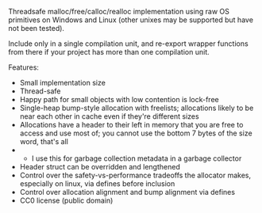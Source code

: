 Threadsafe malloc/free/calloc/realloc implementation using raw OS primitives on Windows and Linux (other unixes may be supported but have not been tested).

Include only in a single compilation unit, and re-export wrapper functions from there if your project has more than one compilation unit.

Features:

- Small implementation size
- Thread-safe
- Happy path for small objects with low contention is lock-free
- Single-heap bump-style allocation with freelists; allocations likely to be near each other in cache even if they're different sizes
- Allocations have a header to their left in memory that you are free to access and use most of; you cannot use the bottom 7 bytes of the size word, that's all
- - I use this for garbage collection metadata in a garbage collector
- Header struct can be overridden and lengthened
- Control over the safety-vs-performance tradeoffs the allocator makes, especially on linux, via defines before inclusion
- Control over allocation alignment and bump alignment via defines
- CC0 license (public domain)
